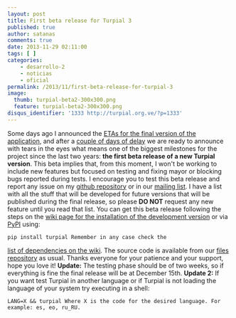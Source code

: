 ```yaml
---
layout: post
title: First beta release for Turpial 3
published: true
author: satanas
comments: true
date: 2013-11-29 02:11:00
tags: [ ]
categories:
    - desarrollo-2
    - noticias
    - oficial
permalink: /2013/11/first-beta-release-for-turpial-3
image: 
  thumb: turpial-beta2-300x300.png
  feature: turpial-beta2-300x300.png
disqus_identifier: '1333 http://turpial.org.ve/?p=1333'
---
```



 Some days ago I announced the [ETAs for the final version of the application][1], and after a [couple of days of delay][2] we are ready to announce with tears in the eyes what means one of the biggest milestones for the project since the last two years: **the first beta release of a new Turpial version**. This beta implies that, from this moment, I won't be working to include new features but focused on testing and fixing mayor or blocking bugs reported during tests. I encourage you to test this beta release and report any issue on my [github repository][3] or in our [mailing list][4]. I have a list with all the stuff that will be developed for future versions that will be published during the final release, so please **DO NOT** request any new feature until you read that list. You can get this beta release following the steps on the [wiki page for the installation of the development version][5] or via [PyPI][6] using: 

    pip install turpial Remember in any case check the 

[list of dependencies on the wiki][7]. The source code is available from our [files repository][8] as usual. Thanks everyone for your patience and your support, hope you love it! **Update:** The testing phase should be of two weeks, so if everything is fine the final release will be at December 15th. **Update 2:** If you want test Turpial in another language or if Turpial is not loading the language of your system try executing in a shell: 

    LANG=X && turpial Where X is the code for the desired language. For example: es, eo, ru_RU.

 [1]: http://turpial.org.ve/2013/11/eta-for-the-next-release-of-turpial/
 [2]: http://turpial.org.ve/2013/11/delay-on-beta-release-for-turpial-3/
 [3]: https://github.com/satanas/Turpial/issues
 [4]: https://groups.google.com/forum/#!forum/turpial-dev
 [5]: http://wiki.turpial.org.ve/dev:installation
 [6]: https://pypi.python.org/pypi/turpial/3.0-b1
 [7]: http://wiki.turpial.org.ve/dev:dependencies
 [8]: http://files.turpial.org.ve/sources/development/
